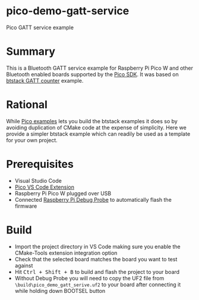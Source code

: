 # pico-demo-gatt-service
Pico GATT service example

# Summary
This is a Bluetooth GATT service example for Raspberry Pi Pico W and other Bluetooth enabled boards supported by the [Pico SDK].
It was based on [btstack GATT counter] example.

# Rational
While [Pico examples] lets you build the btstack examples it does so by avoiding duplication of CMake code at the expense of simplicity.
Here we provide a simpler btstack example which can readily be used as a template for your own project.

# Prerequisites
- Visual Studio Code
- [Pico VS Code Extension]
- Raspberry Pi Pico W plugged over USB
- Connected [Raspberry Pi Debug Probe] to automatically flash the firmware

# Build
- Import the project directory in VS Code making sure you enable the CMake-Tools extension integration option
- Check that the selected board matches the board you want to test against
- Hit <kbd>Ctrl + Shift + B</kbd> to build and flash the project to your board
- Without Debug Probe you will need to copy the UF2 file from `\build\pico_demo_gatt_serive.uf2` to your board after connecting it while holding down BOOTSEL button

[Pico SDK]: https://github.com/raspberrypi/pico-sdk
[btstack GATT counter]: https://github.com/bluekitchen/btstack/blob/master/example/gatt_counter.c
[Pico examples]: https://github.com/raspberrypi/pico-examples
[Raspberry Pi Debug Probe]: https://www.raspberrypi.com/documentation/microcontrollers/debug-probe.html
[Pico VS Code Extension]: https://github.com/raspberrypi/pico-vscode
